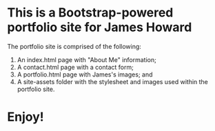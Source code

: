 # This is a Bootstrap-powered portfolio site for James Howard

The portfolio site is comprised of the following:
1. An index.html page with "About Me" information;
2. A contact.html page with a contact form;
3. A portfolio.html page with James's images; and
4. A site-assets folder with the stylesheet and images used within the portfolio site.

# Enjoy!